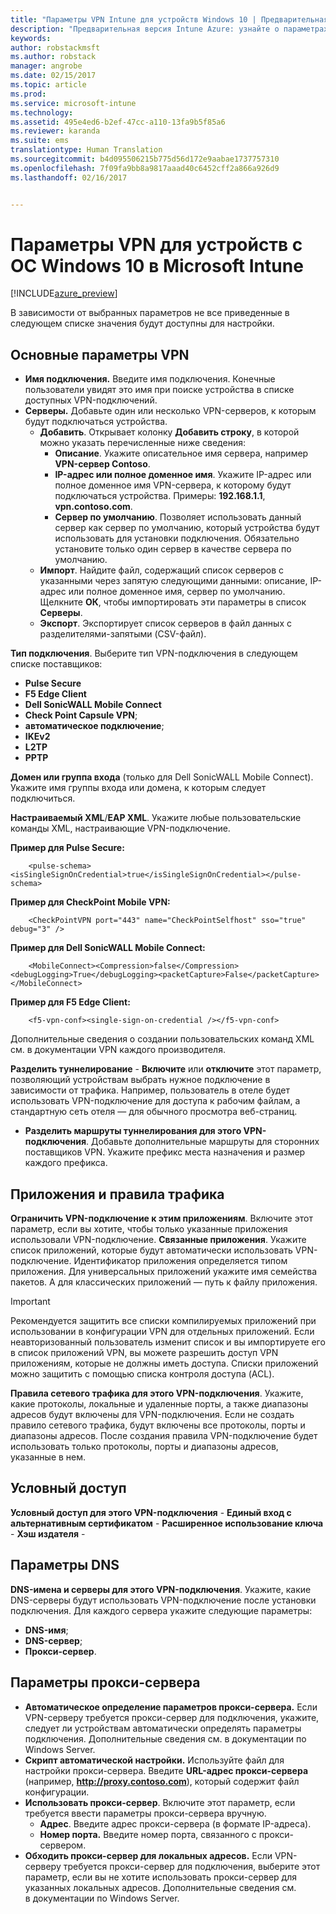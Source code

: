 ```yaml
---
title: "Параметры VPN Intune для устройств Windows 10 | Предварительная версия Intune Azure | Документация Майкрософт"
description: "Предварительная версия Intune Azure: узнайте о параметрах Intune, которые можно использовать для настройки VPN-подключений на устройствах Windows 10."
keywords: 
author: robstackmsft
ms.author: robstack
manager: angrobe
ms.date: 02/15/2017
ms.topic: article
ms.prod: 
ms.service: microsoft-intune
ms.technology: 
ms.assetid: 495e4ed6-b2ef-47cc-a110-13fa9b5f85a6
ms.reviewer: karanda
ms.suite: ems
translationtype: Human Translation
ms.sourcegitcommit: b4d095506215b775d56d172e9aabae1737757310
ms.openlocfilehash: 7f09fa9bb8a9817aaad40c6452cff2a866a926d9
ms.lasthandoff: 02/16/2017


---
```


# <a name="vpn-settings-for-windows-10-devices-in-microsoft-intune"></a>Параметры VPN для устройств с ОС Windows 10 в Microsoft Intune

[!INCLUDE[azure_preview](../includes/azure_preview.md)]

В зависимости от выбранных параметров не все приведенные в следующем списке значения будут доступны для настройки.


## <a name="base-vpn-settings"></a>Основные параметры VPN


- **Имя подключения.** Введите имя подключения. Конечные пользователи увидят это имя при поиске устройства в списке доступных VPN-подключений.
- **Серверы.** Добавьте один или несколько VPN-серверов, к которым будут подключаться устройства.
    - **Добавить**. Открывает колонку **Добавить строку**, в которой можно указать перечисленные ниже сведения:
        - **Описание**. Укажите описательное имя сервера, например **VPN-сервер Contoso**.
        - **IP-адрес или полное доменное имя**. Укажите IP-адрес или полное доменное имя VPN-сервера, к которому будут подключаться устройства. Примеры: **192.168.1.1**, **vpn.contoso.com**.
        - **Сервер по умолчанию**. Позволяет использовать данный сервер как сервер по умолчанию, который устройства будут использовать для установки подключения. Обязательно установите только один сервер в качестве сервера по умолчанию.
    - **Импорт**. Найдите файл, содержащий список серверов с указанными через запятую следующими данными: описание, IP-адрес или полное доменное имя, сервер по умолчанию. Щелкните **ОК**, чтобы импортировать эти параметры в список **Серверы**.
    - **Экспорт**. Экспортирует список серверов в файл данных с разделителями-запятыми (CSV-файл).

**Тип подключения**. Выберите тип VPN-подключения в следующем списке поставщиков:
- **Pulse Secure**
- **F5 Edge Client**
- **Dell SonicWALL Mobile Connect**
- **Check Point Capsule VPN**;
- **автоматическое подключение**;
- **IKEv2**
- **L2TP**
- **PPTP**

**Домен или группа входа** (только для Dell SonicWALL Mobile Connect). Укажите имя группы входа или домена, к которым следует подключиться.

**Настраиваемый XML**/**EAP XML**. Укажите любые пользовательские команды XML, настраивающие VPN-подключение.

**Пример для Pulse Secure:**

```
    <pulse-schema><isSingleSignOnCredential>true</isSingleSignOnCredential></pulse-schema>
```

**Пример для CheckPoint Mobile VPN:**

```
    <CheckPointVPN port="443" name="CheckPointSelfhost" sso="true" debug="3" />
```

**Пример для Dell SonicWALL Mobile Connect:**

```
    <MobileConnect><Compression>false</Compression><debugLogging>True</debugLogging><packetCapture>False</packetCapture></MobileConnect>
```

**Пример для F5 Edge Client:**

```
    <f5-vpn-conf><single-sign-on-credential /></f5-vpn-conf>
```

Дополнительные сведения о создании пользовательских команд XML см. в документации VPN каждого производителя.

**Разделить туннелирование** - **Включите** или **отключите** этот параметр, позволяющий устройствам выбрать нужное подключение в зависимости от трафика. Например, пользователь в отеле будет использовать VPN-подключение для доступа к рабочим файлам, а стандартную сеть отеля — для обычного просмотра веб-страниц.
- **Разделить маршруты туннелирования для этого VPN-подключения**. Добавьте дополнительные маршруты для сторонних поставщиков VPN. Укажите префикс места назначения и размер каждого префикса.

## <a name="apps-and-traffic-rules"></a>Приложения и правила трафика

**Ограничить VPN-подключение к этим приложениям**. Включите этот параметр, если вы хотите, чтобы только указанные приложения использовали VPN-подключение.
**Связанные приложения**. Укажите список приложений, которые будут автоматически использовать VPN-подключение. Идентификатор приложения определяется типом приложения. Для универсальных приложений укажите имя семейства пакетов. А для классических приложений — путь к файлу приложения.

>[!IMPORTANT]
>Рекомендуется защитить все списки компилируемых приложений при использовании в конфигурации VPN для отдельных приложений. Если неавторизованный пользователь изменит список и вы импортируете его в список приложений VPN, вы можете разрешить доступ VPN приложениям, которые не должны иметь доступа. Списки приложений можно защитить с помощью списка контроля доступа (ACL).

**Правила сетевого трафика для этого VPN-подключения**. Укажите, какие протоколы, локальные и удаленные порты, а также диапазоны адресов будут включены для VPN-подключения. Если не создать правило сетевого трафика, будут включены все протоколы, порты и диапазоны адресов. После создания правила VPN-подключение будет использовать только протоколы, порты и диапазоны адресов, указанные в нем.


## <a name="conditional-access"></a>Условный доступ

**Условный доступ для этого VPN-подключения** -
**Единый вход с альтернативным сертификатом** -
**Расширенное использование ключа** -
**Хэш издателя** -

## <a name="dns-settings"></a>Параметры DNS

**DNS-имена и серверы для этого VPN-подключения**. Укажите, какие DNS-серверы будут использовать VPN-подключение после установки подключения.
Для каждого сервера укажите следующие параметры:
- **DNS-имя**;
- **DNS-сервер**;
- **Прокси-сервер**.

## <a name="proxy-settings"></a>Параметры прокси-сервера

- **Автоматическое определение параметров прокси-сервера.** Если VPN-серверу требуется прокси-сервер для подключения, укажите, следует ли устройствам автоматически определять параметры подключения. Дополнительные сведения см. в документации по Windows Server.
- **Скрипт автоматической настройки.** Используйте файл для настройки прокси-сервера. Введите **URL-адрес прокси-сервера** (например, **http://proxy.contoso.com**), который содержит файл конфигурации.
- **Использовать прокси-сервер**. Включите этот параметр, если требуется ввести параметры прокси-сервера вручную.
    - **Адрес**. Введите адрес прокси-сервера (в формате IP-адреса).
    - **Номер порта.** Введите номер порта, связанного с прокси-сервером.
- **Обходить прокси-сервер для локальных адресов.** Если VPN-серверу требуется прокси-сервер для подключения, выберите этот параметр, если вы не хотите использовать прокси-сервер для указанных локальных адресов. Дополнительные сведения см. в документации по Windows Server.

